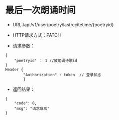 # 最后一次朗诵时间

- URL:/api/v1/user/poetry/lastrecitetime/{poetryid}

- HTTP请求方式：PATCH
   
- 请求参数：
 
```
{
    "poetryid" ： 1 //被朗诵诗歌id
}
Header {
        "Authorization" : token  // 登录状态
        }
```

- 返回结果：

```
{
    "code": 0,
    "msg": "请求成功"
}

```

